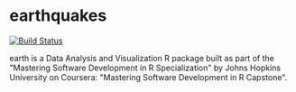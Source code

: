 # earthquakes

[![Build Status](https://travis-ci.com/odiliameneses/earthquakes.svg?branch=main)](https://travis-ci.com/odiliameneses/earthquakes)

earth is a Data Analysis and Visualization R package built as part of the "Mastering Software Development in R Specialization" by Johns Hopkins University on Coursera: "Mastering Software Development in R Capstone".
